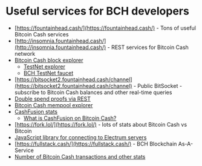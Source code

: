 # Useful services for BCH developers

- [https://fountainhead.cash/](https://fountainhead.cash/) - Tons of useful Bitcoin Cash services
- [http://insomnia.fountainhead.cash/](http://insomnia.fountainhead.cash/) - REST services for Bitcoin Cash network
- [Bitcoin Cash block explorer](https://blockchair.com/bitcoin-cash)
    - [TestNet explorer](https://www.blockchain.com/bch-testnet)
    - [BCH TestNet faucet](https://faucet.fullstack.cash/)
- [https://bitsocket2.fountainhead.cash/channel](https://bitsocket2.fountainhead.cash/channel) - Public BitSocket - subscribe to Bitcoin Cash balances and other real-time queries
- [Double spend proofs via REST](https://dsproof.devops.cash/)
- [Bitcoin Cash mempool explorer](https://jochen-hoenicke.de/queue/#3,1y) 
- [CashFusion stats](https://stats.devzero.be/#/) 
    - [What is CashFusion on Bitcoin Cash?](https://read.cash/@Read.Cash/cashfusion-on-bitcoin-cash-what-it-is-and-lets-try-to-crack-it-e20462a5)
- [https://fork.lol/](https://fork.lol/) - lots of stats about Bitcoin Cash vs Bitcoin
- [JavaScript library for connecting to Electrum servers](https://read.cash/@JonathanSilverblood/javascript-electrum-library-291a2929)
- [https://fullstack.cash/](https://fullstack.cash/) - BCH Blockchain As-A-Service
- [Number of Bitcoin Cash transactions and other stats](https://bitinfocharts.com/comparison/bitcoin%20cash-transactions.html)